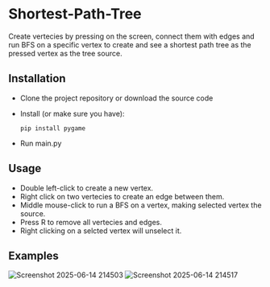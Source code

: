 # Shortest-Path-Tree
Create vertecies by pressing on the screen, connect them with edges and run BFS on a specific vertex to create and see a shortest path tree as the pressed vertex as the tree source.

## Installation
* Clone the project repository or download the source code
* Install (or make sure you have):

  ```
  pip install pygame
  ```
  
* Run main.py

## Usage
* Double left-click to create a new vertex.
* Right click on two vertecies to create an edge between them.
* Middle mouse-click to run a BFS on a vertex, making selected vertex the source.
* Press R to remove all vertecies and edges.
* Right clicking on a selcted vertex will unselect it.

## Examples
![Screenshot 2025-06-14 214503](https://github.com/user-attachments/assets/189d4fb6-8c61-42a4-8d33-ba3b0e28a12a)
![Screenshot 2025-06-14 214517](https://github.com/user-attachments/assets/9708d13a-69bc-4a27-9841-c69aac262fcd)
